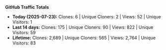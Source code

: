 
**GitHub Traffic Totals**

- **Today (2025-07-23):** Clones: 6 | Unique Cloners: 2 | Views: 52 | Unique Visitors: 1
- **Last 14 days:** Clones: 175 | Unique Cloners: 90 | Views: 822 | Unique Visitors: 59
- **Lifetime:** Clones: 2,689 | Unique Cloners: 565 | Views: 2,764 | Unique Visitors: 83
